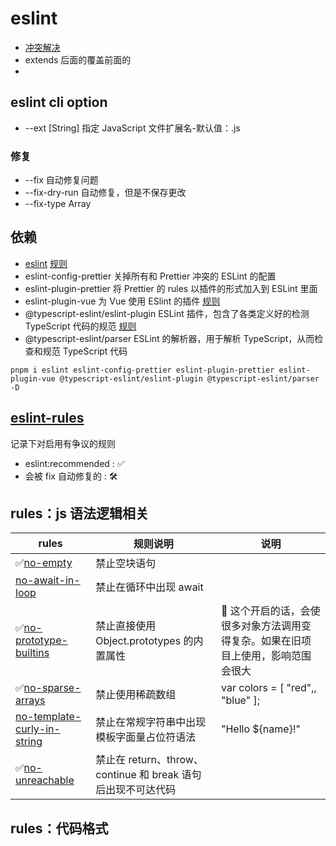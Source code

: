 # eslint

- [冲突解决](https://juejin.cn/post/7012160233061482532)
- extends 后面的覆盖前面的
-

## eslint cli option

- --ext [String] 指定 JavaScript 文件扩展名-默认值：.js

### 修复

- --fix 自动修复问题
- --fix-dry-run 自动修复，但是不保存更改
- --fix-type Array

## 依赖

- [eslint](http://eslint.cn) [规则](http://eslint.cn/docs/rules)
- eslint-config-prettier 关掉所有和 Prettier 冲突的 ESLint 的配置
- eslint-plugin-prettier 将 Prettier 的 rules 以插件的形式加入到 ESLint 里面
- eslint-plugin-vue 为 Vue 使用 ESlint 的插件 [规则](https://eslint.vuejs.org/rules)
- @typescript-eslint/eslint-plugin ESLint 插件，包含了各类定义好的检测 TypeScript 代码的规范 [规则](https://typescript-eslint.io/rules)
- @typescript-eslint/parser ESLint 的解析器，用于解析 TypeScript，从而检查和规范 TypeScript 代码

```text
pnpm i eslint eslint-config-prettier eslint-plugin-prettier eslint-plugin-vue @typescript-eslint/eslint-plugin @typescript-eslint/parser -D
```

## [eslint-rules](http://eslint.cn/docs/rules/)

记录下对启用有争议的规则

- eslint:recommended : ✅
- 会被 fix 自动修复的 : 🛠

## rules：js 语法逻辑相关

| rules                                                                                  | 规则说明                                                     | 说明                                                                              |
| -------------------------------------------------------------------------------------- | ------------------------------------------------------------ | --------------------------------------------------------------------------------- |
| ✅[no-empty](http://eslint.cn/docs/rules/no-empty)                                     | 禁止空块语句                                                 |                                                                                   |
| [no-await-in-loop](http://eslint.cn/docs/rules/no-await-in-loop)                       | 禁止在循环中出现 await                                       |                                                                                   |
| ✅[no-prototype-builtins](http://eslint.cn/docs/rules/no-prototype-builtins)           | 禁止直接使用 Object.prototypes 的内置属性                    | 📢 这个开启的话，会使很多对象方法调用变得复杂。如果在旧项目上使用，影响范围会很大 |
| ✅[no-sparse-arrays](http://eslint.cn/docs/rules/no-sparse-arrays)                     | 禁止使用稀疏数组                                             | var colors = [ "red",, "blue" ];                                                  |
| [no-template-curly-in-string](http://eslint.cn/docs/rules/no-template-curly-in-string) | 禁止在常规字符串中出现模板字面量占位符语法                   | "Hello ${name}!"                                                                  |
| ✅[no-unreachable](http://eslint.cn/docs/rules/no-unreachable)                         | 禁止在 return、throw、continue 和 break 语句后出现不可达代码 |                                                                                   |

## rules：代码格式
